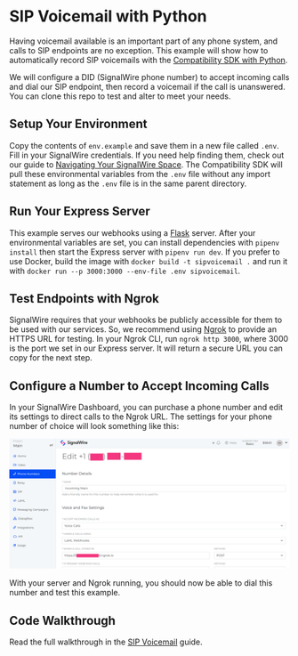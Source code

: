 # SIP Voicemail with Python

Having voicemail available is an important part of any phone system, and calls
to SIP endpoints are no exception. This example will show how to automatically
record SIP voicemails with the
[Compatibility SDK with Python](https://docs.signalwire.com/reference/compatibility-sdks/v3/#compatibility-rest-api-client-libraries-and-sdks-python).

We will configure a DID (SignalWire phone number) to accept incoming calls and
dial our SIP endpoint, then record a voicemail if the call is unanswered. You
can clone this repo to test and alter to meet your needs.

## Setup Your Environment

Copy the contents of `env.example` and save them in a new file called `.env`.
Fill in your SignalWire credentials. If you need help finding them, check out
our guide to
[Navigating Your SignalWire Space](https://developer.signalwire.com/guides/navigating-your-space#api).
The Compatibility SDK will pull these environmental variables from the `.env`
file without any import statement as long as the `.env` file is in the same
parent directory.

## Run Your Express Server

This example serves our webhooks using a
[Flask](https://flask.palletsprojects.com/en/2.2.x/installation/) server. After
your environmental variables are set, you can install dependencies with
`pipenv install` then start the Express server with `pipenv run dev`. If you
prefer to use Docker, build the image with `docker build -t sipvoicemail .` and
run it with `docker run --p 3000:3000 --env-file .env sipvoicemail`.

## Test Endpoints with Ngrok

SignalWire requires that your webhooks be publicly accessible for them to be
used with our services. So, we recommend using
[Ngrok](https://ngrok.com/download) to provide an HTTPS URL for testing. In your
Ngrok CLI, run `ngrok http 3000`, where 3000 is the port we set in our Express
server. It will return a secure URL you can copy for the next step.

## Configure a Number to Accept Incoming Calls

In your SignalWire Dashboard, you can purchase a phone number and edit its
settings to direct calls to the Ngrok URL. The settings for your phone number of
choice will look something like this:

![phone number configuration in SignalWire dashboard](./ngrok-webhook-config.png)

With your server and Ngrok running, you should now be able to dial this number
and test this example.

## Code Walkthrough

Read the full walkthrough in the
[SIP Voicemail](https://developer.signalwire.com/guides/sip-voicemail-python)
guide.
